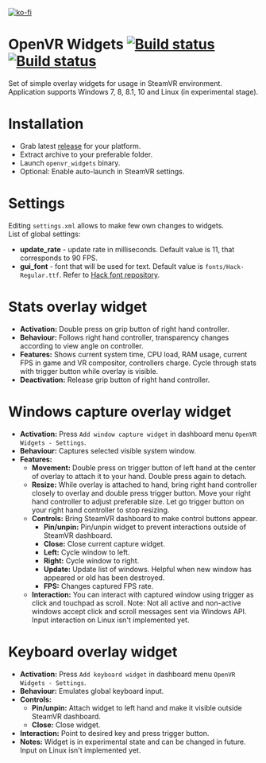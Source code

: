 [![ko-fi](https://www.ko-fi.com/img/githubbutton_sm.svg)](https://ko-fi.com/I2I0XK1A)
# OpenVR Widgets [![Build status](https://ci.appveyor.com/api/projects/status/ctb2t0bawyus9x90?svg=true)](https://ci.appveyor.com/project/SDraw/openvr-widgets) [![Build status](https://ci.appveyor.com/api/projects/status/x308bi2tnillpyjt?svg=true)](https://ci.appveyor.com/project/SDraw/openvr-widgets-linux)
Set of simple overlay widgets for usage in SteamVR environment.  
Application supports Windows 7, 8, 8.1, 10 and Linux (in experimental stage).

# Installation
* Grab latest [release](../../releases/latest) for your platform.
* Extract archive to your preferable folder.
* Launch `openvr_widgets` binary.
* Optional: Enable auto-launch in SteamVR settings.

# Settings
Editing `settings.xml` allows to make few own changes to widgets.  
List of global settings:
* **update_rate** - update rate in milliseconds. Default value is 11, that corresponds to 90 FPS.
* **gui_font** - font that will be used for text. Default value is `fonts/Hack-Regular.ttf`. Refer to [Hack font repository](../../../../source-foundry/Hack).

# Stats overlay widget
* **Activation:** Double press on grip button of right hand controller.
* **Behaviour:** Follows right hand controller, transparency changes according to view angle on controller.
* **Features:** Shows current system time, CPU load, RAM usage, current FPS in game and VR compositor, controllers charge. Cycle through stats with trigger button while overlay is visible.
* **Deactivation:** Release grip button of right hand controller.
  
# Windows capture overlay widget
* **Activation:** Press `Add window capture widget` in dashboard menu `OpenVR Widgets - Settings`.
* **Behaviour:** Captures selected visible system window.
* **Features:**
  * **Movement:** Double press on trigger button of left hand at the center of overlay to attach it to your hand. Double press again to detach.
  * **Resize:** While overlay is attached to hand, bring right hand controller closely to overlay and double press trigger button. Move your right hand controller to adjust preferable size. Let go trigger button on your right hand controller to stop resizing.
  * **Controls:** Bring SteamVR dashboard to make control buttons appear.
    * **Pin/unpin:** Pin/unpin widget to prevent interactions outside of SteamVR dashboard.
    * **Close:** Close current capture widget.
    * **Left:** Cycle window to left.
    * **Right:** Cycle window to right.
    * **Update:** Update list of windows. Helpful when new window has appeared or old has been destroyed.
    * **FPS:** Changes captured FPS rate.
  * **Interaction:** You can interact with captured window using trigger as click and touchpad as scroll. Note: Not all active and non-active windows accept click and scroll messages sent via Windows API. Input interaction on Linux isn't implemented yet.
  
# Keyboard overlay widget
* **Activation:** Press `Add keyboard widget` in dashboard menu `OpenVR Widgets - Settings`.
* **Behaviour:** Emulates global keyboard input.
* **Controls:**
  * **Pin/unpin:** Attach widget to left hand and make it visible outside SteamVR dashboard.
  * **Close:** Close widget.
* **Interaction:** Point to desired key and press trigger button.
* **Notes:** Widget is in experimental state and can be changed in future. Input on Linux isn't implemented yet.
